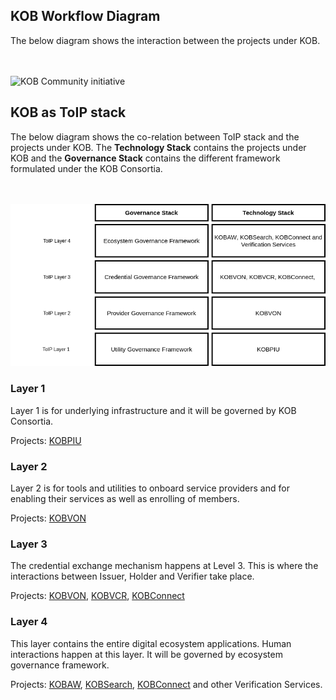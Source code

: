 ##  KOB Workflow Diagram

The below diagram shows the interaction between the projects under KOB.
</br></br></br>

![KOB Community initiative](../img/workflow.png)



## KOB as ToIP stack

The below diagram shows the co-relation between ToIP stack and the projects under KOB. The **Technology Stack** contains the projects under KOB and the **Governance Stack** contains the different framework formulated under the KOB Consortia.
</br></br></br>

![ToIP relation](../img/toip_relation.png)

### Layer 1

Layer 1 is for underlying infrastructure and it will be governed by KOB Consortia.

Projects: [KOBPIU](https://hyperledgerkochi.github.io/KOBPIU/)

### Layer 2

Layer 2 is for tools and utilities to onboard service providers and for enabling their services as well as enrolling of members.

Projects: [KOBVON](https://hyperledgerkochi.github.io/KOBVON/)

### Layer 3

The credential exchange mechanism happens at Level 3. This is where the interactions between Issuer, Holder and Verifier take place.

Projects: [KOBVON](https://hyperledgerkochi.github.io/KOBVON/), [KOBVCR](https://hyperledgerkochi.github.io/KOBVCR/), [KOBConnect](https://hyperledgerkochi.github.io/KOBConnect/)


### Layer 4

This layer contains the entire digital ecosystem applications. Human interactions happen at this layer. It will be governed by ecosystem governance framework.

Projects: [KOBAW](https://hyperledgerkochi.github.io/KOBAW/), [KOBSearch](https://hyperledgerkochi.github.io/KOBSearch/), [KOBConnect](https://hyperledgerkochi.github.io/KOBConnect/) and other Verification Services.
